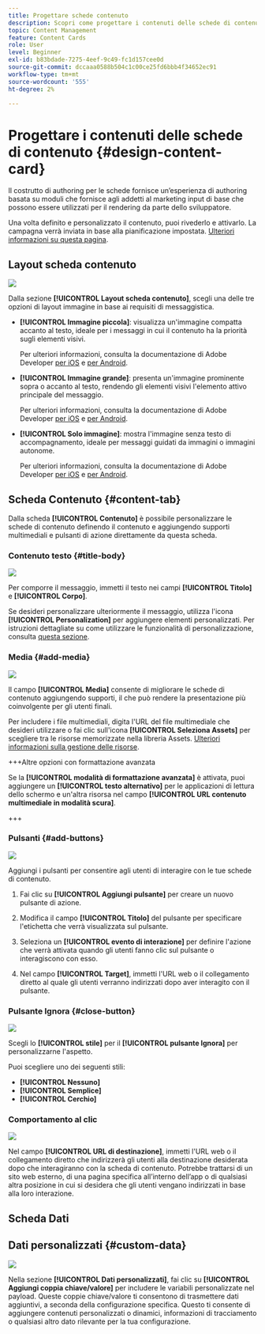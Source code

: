 ```yaml
---
title: Progettare schede contenuto
description: Scopri come progettare i contenuti delle schede di contenuto
topic: Content Management
feature: Content Cards
role: User
level: Beginner
exl-id: b83bdade-7275-4eef-9c49-fc1d157cee0d
source-git-commit: dccaaa0588b504c1c00ce25fd6bbb4f34652ec91
workflow-type: tm+mt
source-wordcount: '555'
ht-degree: 2%

---
```


# Progettare i contenuti delle schede di contenuto {#design-content-card}

Il costrutto di authoring per le schede fornisce un’esperienza di authoring basata su moduli che fornisce agli addetti al marketing input di base che possono essere utilizzati per il rendering da parte dello sviluppatore.

Una volta definito e personalizzato il contenuto, puoi rivederlo e attivarlo. La campagna verrà inviata in base alla pianificazione impostata. [Ulteriori informazioni su questa pagina](../campaigns/review-activate-campaign.md).

## Layout scheda contenuto

![](assets/content-card-image.png)

Dalla sezione **[!UICONTROL Layout scheda contenuto]**, scegli una delle tre opzioni di layout immagine in base ai requisiti di messaggistica.

* **[!UICONTROL Immagine piccola]**: visualizza un&#39;immagine compatta accanto al testo, ideale per i messaggi in cui il contenuto ha la priorità sugli elementi visivi.

  Per ulteriori informazioni, consulta la documentazione di Adobe Developer [per iOS](https://developer.adobe.com/client-sdks/edge/adobe-journey-optimizer/content-card-ui/iOS/templates/smallimage-template/) e [per Android](https://developer.adobe.com/client-sdks/edge/adobe-journey-optimizer/content-card-ui/Android/public-classes/state/smallimagecarduistate/).

* **[!UICONTROL Immagine grande]**: presenta un&#39;immagine prominente sopra o accanto al testo, rendendo gli elementi visivi l&#39;elemento attivo principale del messaggio.

  Per ulteriori informazioni, consulta la documentazione di Adobe Developer [per iOS](https://developer.adobe.com/client-sdks/edge/adobe-journey-optimizer/content-card-ui/iOS/templates/largeimage-template/) e [per Android](https://developer.adobe.com/client-sdks/edge/adobe-journey-optimizer/content-card-ui/Android/public-classes/state/largeimagecarduistate/).

* **[!UICONTROL Solo immagine]**: mostra l&#39;immagine senza testo di accompagnamento, ideale per messaggi guidati da immagini o immagini autonome.

  Per ulteriori informazioni, consulta la documentazione di Adobe Developer [per iOS](https://developer.adobe.com/client-sdks/edge/adobe-journey-optimizer/content-card-ui/iOS/templates/imageonly-template/) e [per Android](https://developer.adobe.com/client-sdks/edge/adobe-journey-optimizer/content-card-ui/Android/public-classes/state/imageonlycarduistate/).

## Scheda Contenuto {#content-tab}

Dalla scheda **[!UICONTROL Contenuto]** è possibile personalizzare le schede di contenuto definendo il contenuto e aggiungendo supporti multimediali e pulsanti di azione direttamente da questa scheda.

### Contenuto testo {#title-body}

![](assets/content-card-design-2.png)

Per comporre il messaggio, immetti il testo nei campi **[!UICONTROL Titolo]** e **[!UICONTROL Corpo]**.

Se desideri personalizzare ulteriormente il messaggio, utilizza l&#39;icona **[!UICONTROL Personalization]** per aggiungere elementi personalizzati. Per istruzioni dettagliate su come utilizzare le funzionalità di personalizzazione, consulta [questa sezione](../personalization/personalize.md).

### Media {#add-media}

![](assets/content-card-design-3.png)

Il campo **[!UICONTROL Media]** consente di migliorare le schede di contenuto aggiungendo supporti, il che può rendere la presentazione più coinvolgente per gli utenti finali.

Per includere i file multimediali, digita l&#39;URL del file multimediale che desideri utilizzare o fai clic sull&#39;icona **[!UICONTROL Seleziona Assets]** per scegliere tra le risorse memorizzate nella libreria Assets. [Ulteriori informazioni sulla gestione delle risorse](../integrations/assets.md).

+++Altre opzioni con formattazione avanzata

Se la **[!UICONTROL modalità di formattazione avanzata]** è attivata, puoi aggiungere un **[!UICONTROL testo alternativo]** per le applicazioni di lettura dello schermo e un&#39;altra risorsa nel campo **[!UICONTROL URL contenuto multimediale in modalità scura]**.

+++

### Pulsanti {#add-buttons}

![](assets/content-card-design-4.png)

Aggiungi i pulsanti per consentire agli utenti di interagire con le tue schede di contenuto.

1. Fai clic su **[!UICONTROL Aggiungi pulsante]** per creare un nuovo pulsante di azione.

1. Modifica il campo **[!UICONTROL Titolo]** del pulsante per specificare l&#39;etichetta che verrà visualizzata sul pulsante.

1. Seleziona un **[!UICONTROL evento di interazione]** per definire l&#39;azione che verrà attivata quando gli utenti fanno clic sul pulsante o interagiscono con esso.

1. Nel campo **[!UICONTROL Target]**, immetti l&#39;URL web o il collegamento diretto al quale gli utenti verranno indirizzati dopo aver interagito con il pulsante.

<!--
+++More options with advanced formatting

If the **[!UICONTROL Advanced formatting mode]** is switched on, you can choose for your **[!UICONTROL Buttons]**:

* the **[!UICONTROL Font]**
* the **[!UICONTROL Pt size]**
* the **[!UICONTROL Font Color]**
* the **[!UICONTROL Alignment]**

+++
-->

### Pulsante Ignora {#close-button}

![](assets/content-card-design-1.png)

Scegli lo **[!UICONTROL stile]** per il **[!UICONTROL pulsante Ignora]** per personalizzarne l&#39;aspetto.

Puoi scegliere uno dei seguenti stili:

* **[!UICONTROL Nessuno]**
* **[!UICONTROL Semplice]**
* **[!UICONTROL Cerchio]**



<!--
+++More options with advanced formatting

If the **[!UICONTROL Advanced formatting mode]** is switched on, you can choose for your **[!UICONTROL Header]** and **[!UICONTROL Body]**:

* the **[!UICONTROL Font]**
* the **[!UICONTROL Pt size]**
* the **[!UICONTROL Font Color]**
* the **[!UICONTROL Alignment]**
+++
-->



### Comportamento al clic

![](assets/content-card-design-5.png)

Nel campo **[!UICONTROL URL di destinazione]**, immetti l&#39;URL web o il collegamento diretto che indirizzerà gli utenti alla destinazione desiderata dopo che interagiranno con la scheda di contenuto. Potrebbe trattarsi di un sito web esterno, di una pagina specifica all’interno dell’app o di qualsiasi altra posizione in cui si desidera che gli utenti vengano indirizzati in base alla loro interazione.

## Scheda Dati

## Dati personalizzati {#custom-data}

![](assets/content-card-design-6.png)

Nella sezione **[!UICONTROL Dati personalizzati]**, fai clic su **[!UICONTROL Aggiungi coppia chiave/valore]** per includere le variabili personalizzate nel payload. Queste coppie chiave/valore ti consentono di trasmettere dati aggiuntivi, a seconda della configurazione specifica. Questo ti consente di aggiungere contenuti personalizzati o dinamici, informazioni di tracciamento o qualsiasi altro dato rilevante per la tua configurazione.
